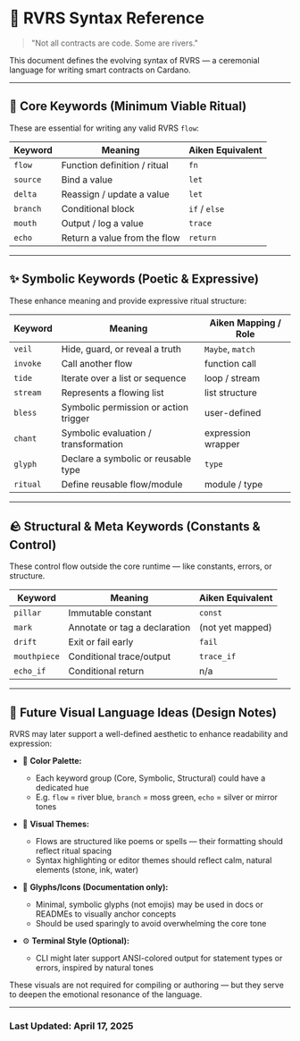 # 📜 RVRS Syntax Reference

> "Not all contracts are code. Some are rivers."

This document defines the evolving syntax of RVRS — a ceremonial language for writing smart contracts on Cardano.

---

## 🌿 Core Keywords (Minimum Viable Ritual)
These are essential for writing any valid RVRS `flow`:

| Keyword   | Meaning                        | Aiken Equivalent |
|-----------|---------------------------------|------------------|
| `flow`    | Function definition / ritual    | `fn`             |
| `source`  | Bind a value                    | `let`            |
| `delta`   | Reassign / update a value       | `let`            |
| `branch`  | Conditional block               | `if` / `else`    |
| `mouth`   | Output / log a value            | `trace`          |
| `echo`    | Return a value from the flow    | `return`         |

---

## ✨ Symbolic Keywords (Poetic & Expressive)
These enhance meaning and provide expressive ritual structure:

| Keyword     | Meaning                                | Aiken Mapping / Role |
|-------------|-----------------------------------------|----------------------|
| `veil`      | Hide, guard, or reveal a truth          | `Maybe`, `match`     |
| `invoke`    | Call another flow                       | function call        |
| `tide`      | Iterate over a list or sequence         | loop / stream        |
| `stream`    | Represents a flowing list               | list structure       |
| `bless`     | Symbolic permission or action trigger   | user-defined         |
| `chant`     | Symbolic evaluation / transformation    | expression wrapper   |
| `glyph`     | Declare a symbolic or reusable type     | `type`               |
| `ritual`    | Define reusable flow/module             | module / type        |

---

## 🪨 Structural & Meta Keywords (Constants & Control)
These control flow outside the core runtime — like constants, errors, or structure.

| Keyword     | Meaning                              | Aiken Equivalent  |
|-------------|---------------------------------------|-------------------|
| `pillar`    | Immutable constant                    | `const`           |
| `mark`      | Annotate or tag a declaration         | (not yet mapped)  |
| `drift`     | Exit or fail early                    | `fail`            |
| `mouthpiece`| Conditional trace/output              | `trace_if`        |
| `echo_if`   | Conditional return                    | n/a               |

---

## 🧪 Future Visual Language Ideas (Design Notes)
RVRS may later support a well-defined aesthetic to enhance readability and expression:

- 🎨 **Color Palette:**
  - Each keyword group (Core, Symbolic, Structural) could have a dedicated hue
  - E.g. `flow` = river blue, `branch` = moss green, `echo` = silver or mirror tones

- 🧱 **Visual Themes:**
  - Flows are structured like poems or spells — their formatting should reflect ritual spacing
  - Syntax highlighting or editor themes should reflect calm, natural elements (stone, ink, water)

- 📘 **Glyphs/Icons (Documentation only):**
  - Minimal, symbolic glyphs (not emojis) may be used in docs or READMEs to visually anchor concepts
  - Should be used sparingly to avoid overwhelming the core tone

- ⚙️ **Terminal Style (Optional):**
  - CLI might later support ANSI-colored output for statement types or errors, inspired by natural tones

These visuals are not required for compiling or authoring — but they serve to deepen the emotional resonance of the language.

---

### Last Updated: April 17, 2025

